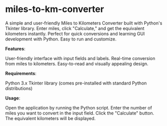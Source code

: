 # miles-to-km-converter
A simple and user-friendly Miles to Kilometers Converter built with Python's Tkinter library. Enter miles, click "Calculate," and get the equivalent kilometers instantly. Perfect for quick conversions and learning GUI development with Python. Easy to run and customize.


**Features**:

User-friendly interface with input fields and labels.
Real-time conversion from miles to kilometers.
Easy-to-read and visually appealing design.

**Requirements**:

Python 3.x
Tkinter library (comes pre-installed with standard Python distributions)

**Usage**:

Open the application by running the Python script.
Enter the number of miles you want to convert in the input field.
Click the "Calculate" button.
The equivalent kilometers will be displayed.
